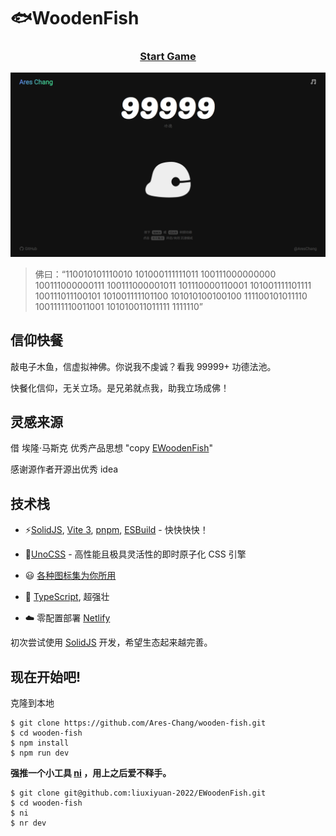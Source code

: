 # 🐟WoodenFish

<h3 align='center'>
<a href="https://wfish.areschang.top/">Start Game</a>
</h3>

[![WoodenFish](./img/Snipaste_2022-11-21_19-44-23.png)](https://wfish.areschang.top/)

> 佛曰：“110010101110010 101000111111011 100111000000000 100111000000111 100111000001011 101110000110001 101001111101111 100111011100101 101001111101100 101010100100100 111100101011110 1001111110011001 101010011011111 1111110”

## 信仰快餐

敲电子木鱼，信虚拟神佛。你说我不虔诚？看我 99999+ 功德法池。

快餐化信仰，无关立场。是兄弟就点我，助我立场成佛！

## 灵感来源

借 埃隆·马斯克 优秀产品思想
"copy [EWoodenFish](https://github.com/liuxiyuan-2022/EWoodenFish)"

感谢源作者开源出优秀 idea

## 技术栈

- ⚡️[SolidJS](https://github.com/solidjs/solid), [Vite 3](https://github.com/vitejs/vite), [pnpm](https://pnpm.io/), [ESBuild](https://github.com/evanw/esbuild) - 快快快快！

- 🎨[UnoCSS](https://github.com/unocss/unocss) - 高性能且极具灵活性的即时原子化 CSS 引擎

- 😃 [各种图标集为你所用](https://github.com/antfu/unocss/tree/main/packages/preset-icons)

- 🦾 [TypeScript](https://github.com/microsoft/TypeScript), 超强壮

- ☁️ 零配置部署 [Netlify](https://www.netlify.com/)

初次尝试使用 [SolidJS](https://www.solidjs.com/) 开发，希望生态起来越完善。

## 现在开始吧!

克隆到本地

```shell
$ git clone https://github.com/Ares-Chang/wooden-fish.git
$ cd wooden-fish
$ npm install
$ npm run dev
```

**强推一个小工具 [ni](https://github.com/antfu/ni) ，用上之后爱不释手。**

```shell
$ git clone git@github.com:liuxiyuan-2022/EWoodenFish.git
$ cd wooden-fish
$ ni
$ nr dev
```
